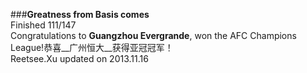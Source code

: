 ###__Greatness from Basis comes__    
Finished 111/147       
Congratulations to __Guangzhou Evergrande__, won the AFC Champions League!恭喜__广州恒大__获得亚冠冠军！       
Reetsee.Xu updated on 2013.11.16     
